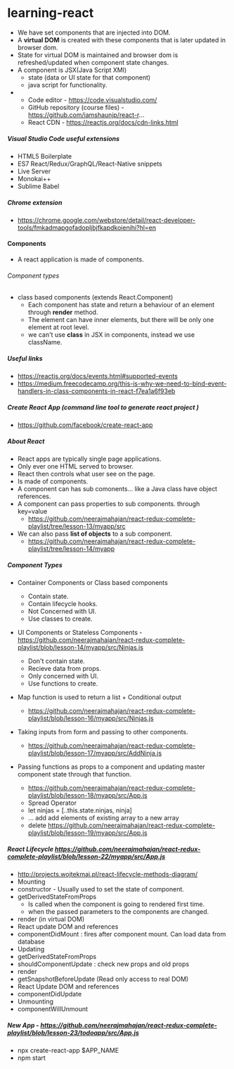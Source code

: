 # learning-react

* We have set components that are injected into DOM.
* A **virtual DOM** is created with these components that is later updated in browser dom.
* State for virtual DOM is maintained and browser dom is refreshed/updated when component state changes.
* A component is JSX(Java Script XMl)
  * state (data or UI state for that component)
  * java script for functionality.
* 
  * Code editor - https://code.visualstudio.com/
  * GitHub repository (course files) -  https://github.com/iamshaunjp/react-r...
  * React CDN - https://reactjs.org/docs/cdn-links.html
##### Visual Studio Code useful extensions
  * HTML5 Boilerplate
  * ES7 React/Redux/GraphQL/React-Native snippets
  * Live Server
  * Monokai++
  * Sublime Babel
##### Chrome extension
* https://chrome.google.com/webstore/detail/react-developer-tools/fmkadmapgofadopljbjfkapdkoienihi?hl=en
  
#### Components
* A react application is made of components.
###### Component types
* class based components (extends React.Component)
   * Each component has state and return a behaviour of an element through **render** method.
   * The element can have inner elements, but there will be only one element at root level.
   * we can't use **class** in JSX in components, instead we use className.
##### Useful links
   * https://reactjs.org/docs/events.html#supported-events
   * https://medium.freecodecamp.org/this-is-why-we-need-to-bind-event-handlers-in-class-components-in-react-f7ea1a6f93eb
#####  Create React App (command line tool to generate react project )
* https://github.com/facebook/create-react-app

##### About React
* React apps are typically single page applications.
* Only ever one HTML served to browser.
* React then controls what user see on the page.
* Is made of components.
 * A component can has sub comonents... like a Java class have object references.
 * A component can pass properties to sub components. through key=value
   * https://github.com/neerajmahajan/react-redux-complete-playlist/tree/lesson-13/myapp/src
 * We can also pass **list of objects** to a sub component.
   * https://github.com/neerajmahajan/react-redux-complete-playlist/tree/lesson-14/myapp
##### Component Types
* Container Components or Class based components
   * Contain state.
   * Contain lifecycle hooks.
   * Not Concerned with UI.
   * Use classes to create.

* UI Components or Stateless Components - https://github.com/neerajmahajan/react-redux-complete-playlist/blob/lesson-14/myapp/src/Ninjas.js
   * Don't contain state.
   * Recieve data from props.
   * Only concerned with UI.
   * Use functions to create.
* Map function is used to return a list + Conditional output
  * https://github.com/neerajmahajan/react-redux-complete-playlist/blob/lesson-16/myapp/src/Ninjas.js
* Taking inputs from form and passing to other components.
  * https://github.com/neerajmahajan/react-redux-complete-playlist/blob/lesson-17/myapp/src/AddNinja.js
* Passing functions as props to a component and updating master component state through that function.
  * https://github.com/neerajmahajan/react-redux-complete-playlist/blob/lesson-18/myapp/src/App.js
  * Spread Operator
   * let ninjas = [..this.state.ninjas, ninja]
   * ... add add elements of existing array to a new array
   * delete https://github.com/neerajmahajan/react-redux-complete-playlist/blob/lesson-19/myapp/src/App.js
 ##### React Lifecycle https://github.com/neerajmahajan/react-redux-complete-playlist/blob/lesson-22/myapp/src/App.js
 * http://projects.wojtekmaj.pl/react-lifecycle-methods-diagram/
 * Mounting
  * constructor - Usually used to set the state of component.
  * getDerivedStateFromProps
     * Is called when the component is going to rendered first time.
     * when the passed parameters to the components are changed.
  * render (in virtual DOM)
  * React update DOM and references
  * componentDidMount : fires after component mount. Can load data from database
 * Updating
  * getDerivedStateFromProps
  * shouldComponentUpdate : check new props and old props
  * render
  * getSnapshotBeforeUpdate (Read only access to real DOM)
  * React Update DOM and references
  * componentDidUpdate
 * Unmounting
  * componentWillUnmount
##### New App - https://github.com/neerajmahajan/react-redux-complete-playlist/blob/lesson-23/todoapp/src/App.js

* npx create-react-app $APP_NAME
* npm start

